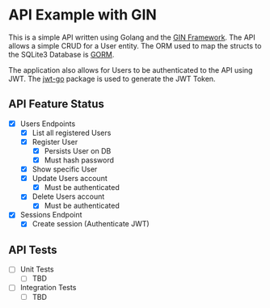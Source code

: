 # API Example with GIN

This is a simple API written using Golang and the [GIN Framework](https://gin-gonic.com).
The API allows a simple CRUD for a User entity. The ORM used to map the structs
to the SQLite3 Database is [GORM](https://gorm.io/).

The application also allows for Users to be authenticated to the API using JWT.
The [jwt-go](https://github.com/dgrijalva/jwt-go) package is used to generate the JWT Token.

## API Feature Status
- [x] Users Endpoints
  - [x] List all registered Users
  - [x] Register User
    - [x] Persists User on DB
    - [x] Must hash password
  - [x] Show specific User
  - [x] Update Users account
    - [x] Must be authenticated
  - [x] Delete Users account
    - [x] Must be authenticated
- [x] Sessions Endpoint
  - [x] Create session (Authenticate JWT)

## API Tests
- [ ] Unit Tests
  - [ ] TBD
- [ ] Integration Tests
  - [ ] TBD
